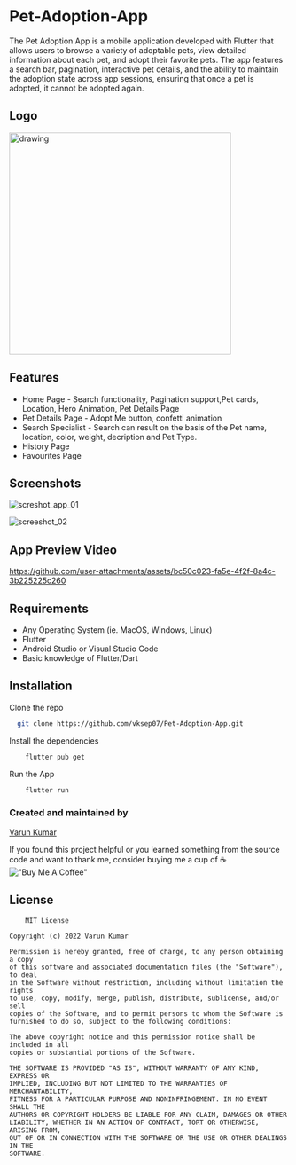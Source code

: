 # Pet-Adoption-App
The Pet Adoption App is a mobile application developed with Flutter that allows users to browse a variety of adoptable pets, view detailed information about each pet, and adopt their favorite pets. The app features a search bar, pagination, interactive pet details, and the ability to maintain the adoption state across app sessions, ensuring that once a pet is adopted, it cannot be adopted again.


## Logo

<img src="https://github.com/user-attachments/assets/0f4fb871-4cea-49c1-86c5-6857553c6ce3" alt="drawing" style="width:400px;"/>


## Features

- Home Page - Search functionality, Pagination support,Pet cards, Location, Hero Animation, Pet Details Page
- Pet Details Page - Adopt Me button, confetti animation
- Search Specialist - Search can result on the basis of the Pet name, location, color, weight, decription and Pet Type.
- History Page
- Favourites Page


## Screenshots


![screshot_app_01](https://github.com/user-attachments/assets/9ed92d4a-edf4-4b84-9cd4-02ae4c613f09)

![screeshot_02](https://github.com/user-attachments/assets/7dd7cb36-be5b-4385-a23e-f60f87dd6d83)


## App Preview Video

https://github.com/user-attachments/assets/bc50c023-fa5e-4f2f-8a4c-3b225225c260

## Requirements

- Any Operating System (ie. MacOS, Windows, Linux)
- Flutter
- Android Studio or Visual Studio Code
- Basic knowledge of Flutter/Dart


## Installation

Clone the repo

```bash
  git clone https://github.com/vksep07/Pet-Adoption-App.git
```

Install the dependencies

```bash
    flutter pub get
```

Run the App

```bash
    flutter run
```
### Created and maintained by 
[Varun Kumar](https://github.com/vksep07)


If you found this project helpful or you learned something from the source code and want to thank me, consider buying me a cup of ☕<br>
!["Buy Me A Coffee"](https://www.buymeacoffee.com/assets/img/custom_images/orange_img.png)
## License

```
    MIT License

Copyright (c) 2022 Varun Kumar

Permission is hereby granted, free of charge, to any person obtaining a copy
of this software and associated documentation files (the "Software"), to deal
in the Software without restriction, including without limitation the rights
to use, copy, modify, merge, publish, distribute, sublicense, and/or sell
copies of the Software, and to permit persons to whom the Software is
furnished to do so, subject to the following conditions:

The above copyright notice and this permission notice shall be included in all
copies or substantial portions of the Software.

THE SOFTWARE IS PROVIDED "AS IS", WITHOUT WARRANTY OF ANY KIND, EXPRESS OR
IMPLIED, INCLUDING BUT NOT LIMITED TO THE WARRANTIES OF MERCHANTABILITY,
FITNESS FOR A PARTICULAR PURPOSE AND NONINFRINGEMENT. IN NO EVENT SHALL THE
AUTHORS OR COPYRIGHT HOLDERS BE LIABLE FOR ANY CLAIM, DAMAGES OR OTHER
LIABILITY, WHETHER IN AN ACTION OF CONTRACT, TORT OR OTHERWISE, ARISING FROM,
OUT OF OR IN CONNECTION WITH THE SOFTWARE OR THE USE OR OTHER DEALINGS IN THE
SOFTWARE.

```
